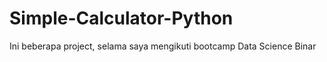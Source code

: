 # Simple-Calculator-Python
Ini beberapa project, selama saya mengikuti bootcamp Data Science Binar 
